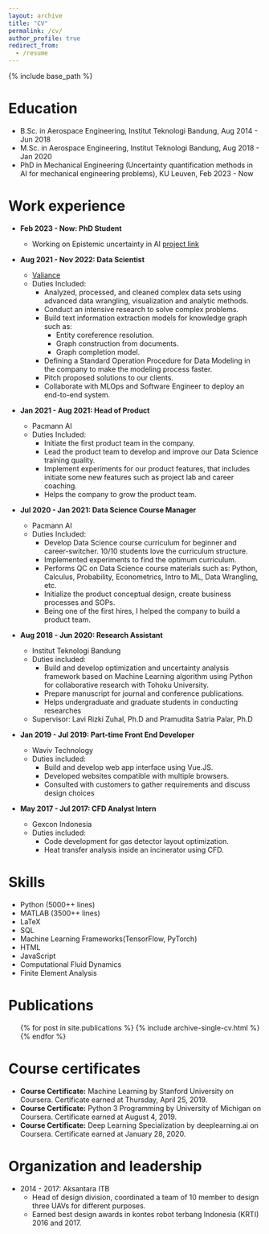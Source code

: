 ```yaml
---
layout: archive
title: "CV"
permalink: /cv/
author_profile: true
redirect_from:
  - /resume
---
```


{% include base_path %}

Education
======
* B.Sc. in Aerospace Engineering, Institut Teknologi Bandung, Aug 2014 - Jun 2018
* M.Sc. in Aerospace Engineering, Institut Teknologi Bandung, Aug 2018 - Jan 2020
* PhD in Mechanical Engineering (Uncertainty quantification methods in AI for mechanical engineering problems), KU Leuven, Feb 2023 - Now

Work experience
======
* **Feb 2023 - Now: PhD Student**
  * Working on Epistemic uncertainty in AI [project link](https://www.epistemic-ai.eu)
* **Aug 2021 - Nov 2022: Data Scientist**
  * [Valiance](https://valiance.ai/)
  * Duties Included:
    * Analyzed, processed, and cleaned complex data sets using advanced data wrangling, visualization and analytic methods.
    * Conduct an intensive research to solve complex problems.
    * Build text information extraction models for knowledge graph such as:
      * Entity coreference resolution.
      * Graph construction from documents.
      * Graph completion model.
    * Defining a Standard Operation Procedure for Data Modeling in the company to make the modeling process faster.
    * Pitch proposed solutions to our clients.
    * Collaborate with MLOps and Software Engineer to deploy an end-to-end system.
* **Jan 2021 - Aug 2021: Head of Product**
  * Pacmann AI
  * Duties Included:
    * Initiate the first product team in the company.
    * Lead the product team to develop and improve our Data Science training quality.
    * Implement experiments for our product features, that includes initiate some new features such as project lab and career coaching.
    * Helps the company to grow the product team.
* **Jul 2020 - Jan 2021: Data Science Course Manager**
  * Pacmann AI
  * Duties Included:
    * Develop Data Science course curriculum for beginner and career-switcher. 10/10 students love the curriculum structure.
    * Implemented experiments to find the optimum curriculum.
    * Performs QC on Data Science course materials such as: Python, Calculus, Probability, Econometrics, Intro to ML, Data Wrangling, etc.
    * Initialize the product conceptual design, create business processes and SOPs. 
    * Being one of the first hires, I helped the company to build a product team. 
* **Aug 2018 - Jun 2020: Research Assistant**
  * Institut Teknologi Bandung
  * Duties included:
    * Build and develop optimization and uncertainty analysis framework based on Machine Learning algorithm using Python for    collaborative research with Tohoku University.
    * Prepare manuscript for journal and conference publications.
    * Helps undergraduate and graduate students in conducting researches
  * Supervisor: Lavi Rizki Zuhal, Ph.D and Pramudita Satria Palar, Ph.D

* **Jan 2019 - Jul 2019: Part-time Front End Developer**
  * Waviv Technology
  * Duties included: 
    * Build and develop web app interface using Vue.JS.
    * Developed websites compatible with multiple browsers.
    * Consulted with customers to gather requirements and discuss design choices

* **May 2017 - Jul 2017: CFD Analyst Intern**
  * Gexcon Indonesia
  * Duties included:
    * Code development for gas detector layout optimization.
    * Heat transfer analysis inside an incinerator using CFD.
  
Skills
======
* Python (5000++ lines)
* MATLAB (3500++ lines)
* LaTeX
* SQL
* Machine Learning Frameworks(TensorFlow, PyTorch)
* HTML
* JavaScript
* Computational Fluid Dynamics
* Finite Element Analysis

Publications
======
  <ul>{% for post in site.publications %}
    {% include archive-single-cv.html %}
  {% endfor %}</ul>
  
Course certificates
======
* **Course Certificate:** Machine Learning by Stanford University on Coursera. Certificate earned at Thursday, April 25, 2019.
* **Course Certificate:** Python 3 Programming by University of Michigan on Coursera. Certificate earned at August 4, 2019.
* **Course Certificate:** Deep Learning Specialization by deeplearning.ai on Coursera. Certificate earned at January 28, 2020.
  
Organization and leadership
======
* 2014 - 2017: Aksantara ITB
  * Head of design division, coordinated a team of 10 member to design three UAVs for different purposes.
  * Earned best design awards in kontes robot terbang Indonesia (KRTI) 2016 and 2017.
